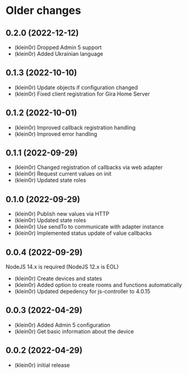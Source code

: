 # Older changes
## 0.2.0 (2022-12-12)

* (klein0r) Dropped Admin 5 support
* (klein0r) Added Ukrainian language

## 0.1.3 (2022-10-10)

* (klein0r) Update objects if configuration changed
* (klein0r) Fixed client registration for Gira Home Server

## 0.1.2 (2022-10-01)

* (klein0r) Improved callback registration handling
* (klein0r) Improved error handling

## 0.1.1 (2022-09-29)

* (klein0r) Changed registration of callbacks via web adapter
* (klein0r) Request current values on init
* (klein0r) Updated state roles

## 0.1.0 (2022-09-29)

* (klein0r) Publish new values via HTTP
* (klein0r) Updated state roles
* (klein0r) Use sendTo to communicate with adapter instance
* (klein0r) Implemented status update of value callbacks

## 0.0.4 (2022-09-29)

NodeJS 14.x is required (NodeJS 12.x is EOL)

* (klein0r) Create devices and states
* (klein0r) Added option to create rooms and functions automatically
* (klein0r) Updated depedency for js-controller to 4.0.15

## 0.0.3 (2022-04-29)

* (klein0r) Added Admin 5 configuration
* (klein0r) Get basic information about the device

## 0.0.2 (2022-04-29)

* (klein0r) initial release
